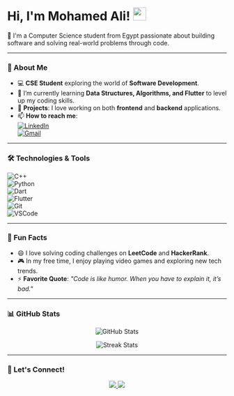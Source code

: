 <h1 align="left">
   Hi, I'm Mohamed Ali! <img src="https://media.giphy.com/media/hvRJCLFzcasrR4ia7z/giphy.gif" width="30">
</h1>

<p align="left">
   🚀 I'm a Computer Science student from Egypt passionate about building software and solving real-world problems through code.
</p>

---

### 🚀 About Me  
- 💻 **CSE Student** exploring the world of **Software Development**.  
- 🌱 I’m currently learning **Data Structures, Algorithms, and Flutter** to level up my coding skills.  
- 🔭 **Projects**: I love working on both **frontend** and **backend** applications.  
- 📫 **How to reach me**:  
   [![LinkedIn](https://img.shields.io/badge/LinkedIn-0077B5?style=for-the-badge&logo=linkedin&logoColor=white)](https://www.linkedin.com/in/your-profile)  
   [![Gmail](https://img.shields.io/badge/Email-D14836?style=for-the-badge&logo=gmail&logoColor=white)](mailto:your-email@gmail.com)  

---

### 🛠️ Technologies & Tools  
![C++](https://img.shields.io/badge/C++-00599C?style=flat&logo=cplusplus&logoColor=white)  
![Python](https://img.shields.io/badge/Python-3776AB?style=flat&logo=python&logoColor=white)  
![Dart](https://img.shields.io/badge/Dart-0175C2?style=flat&logo=dart&logoColor=white)  
![Flutter](https://img.shields.io/badge/Flutter-02569B?style=flat&logo=flutter&logoColor=white)  
![Git](https://img.shields.io/badge/Git-F05032?style=flat&logo=git&logoColor=white)  
![VSCode](https://img.shields.io/badge/VS%20Code-007ACC?style=flat&logo=visual-studio-code&logoColor=white)  

---

### 🌟 Fun Facts  
- 😄 I love solving coding challenges on **LeetCode** and **HackerRank**.  
- 🎮 In my free time, I enjoy playing video games and exploring new tech trends.  
- ⚡ **Favorite Quote**: *"Code is like humor. When you have to explain it, it’s bad."*  

---

### 📊 GitHub Stats  
<p align="center">
  <img src="https://github-readme-stats.vercel.app/api?username=MohamedAliShaltoot&show_icons=true&theme=radical" alt="GitHub Stats" />
</p>

<p align="center">
  <img src="https://github-readme-streak-stats.herokuapp.com/?user=MohamedAliShaltoot&theme=radical" alt="Streak Stats" />
</p>

---

### 🚀 Let's Connect!  
<p align="center">
   <a href="https://linkedin.com/in/your-profile" target="_blank">
      <img src="https://img.icons8.com/color/48/000000/linkedin.png" />
   </a>
   <a href="mailto:your-email@gmail.com" target="_blank">
      <img src="https://img.icons8.com/color/48/000000/gmail-new.png" />
   </a>
</p>

